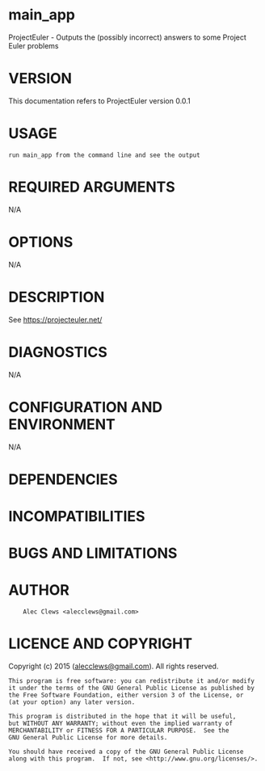 # main_app

ProjectEuler  - Outputs the (possibly incorrect) answers to some Project Euler problems


# VERSION

This documentation refers to ProjectEuler version 0.0.1


# USAGE

    run main_app from the command line and see the output


# REQUIRED ARGUMENTS

N/A

# OPTIONS

N/A


# DESCRIPTION

See https://projecteuler.net/

# DIAGNOSTICS

N/A

# CONFIGURATION AND ENVIRONMENT

N/A


# DEPENDENCIES
# INCOMPATIBILITIES
# BUGS AND LIMITATIONS
# AUTHOR
        Alec Clews <alecclews@gmail.com>

# LICENCE AND COPYRIGHT

Copyright (c) 2015 <Alec Clews> (<alecclews@gmail.com>). All rights reserved.

    This program is free software: you can redistribute it and/or modify
    it under the terms of the GNU General Public License as published by
    the Free Software Foundation, either version 3 of the License, or
    (at your option) any later version.

    This program is distributed in the hope that it will be useful,
    but WITHOUT ANY WARRANTY; without even the implied warranty of
    MERCHANTABILITY or FITNESS FOR A PARTICULAR PURPOSE.  See the
    GNU General Public License for more details.

    You should have received a copy of the GNU General Public License
    along with this program.  If not, see <http://www.gnu.org/licenses/>.
